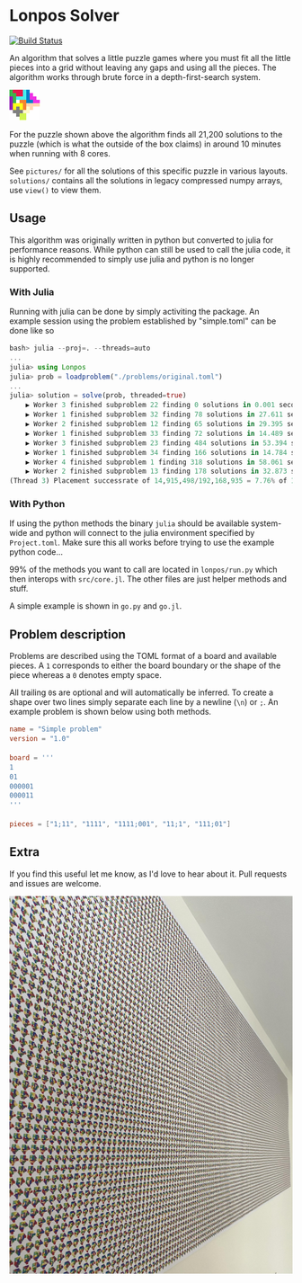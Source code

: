 # Lonpos Solver

[![Build Status](https://github.com/jrzingel/Lonpos/actions/workflows/CI.yml/badge.svg?branch=master)](https://github.com/jrzingel/lonpos/actions/workflows/CI.yml?query=branch%3Amaster)

An algorithm that solves a little puzzle games where you must fit all the little pieces into a grid without leaving any gaps and using all the pieces. The algorithm works through brute force in a depth-first-search system.

![my favourite solution](pictures/single.png)

For the puzzle shown above the algorithm finds all 21,200 solutions to the puzzle (which is what the outside of the box claims) in around 10 minutes when running with 8 cores. 

See `pictures/` for all the solutions of this specific puzzle in various layouts. `solutions/` contains all the solutions in legacy compressed numpy arrays, use `view()` to view them.

## Usage
This algorithm was originally written in python but converted to julia for performance reasons. While python can still be used to call the julia code, it is highly recommended to simply use julia and python is no longer supported. 

### With Julia
Running with julia can be done by simply activiting the package. An example session using the problem established by "simple.toml" can be done like so
```julia
bash> julia --proj=. --threads=auto
...
julia> using Lonpos
julia> prob = loadproblem("./problems/original.toml")
...
julia> solution = solve(prob, threaded=true)
    ▶ Worker 3 finished subproblem 22 finding 0 solutions in 0.001 seconds.
    ▶ Worker 1 finished subproblem 32 finding 78 solutions in 27.611 seconds.
    ▶ Worker 2 finished subproblem 12 finding 65 solutions in 29.395 seconds.
    ▶ Worker 1 finished subproblem 33 finding 72 solutions in 14.489 seconds.
    ▶ Worker 3 finished subproblem 23 finding 484 solutions in 53.394 seconds.
    ▶ Worker 1 finished subproblem 34 finding 166 solutions in 14.784 seconds.
    ▶ Worker 4 finished subproblem 1 finding 318 solutions in 58.061 seconds.
    ▶ Worker 2 finished subproblem 13 finding 178 solutions in 32.873 seconds.
(Thread 3) Placement successrate of 14,915,498/192,168,935 = 7.76% of 1361 solutions. 	[71.59 total seconds]
```

### With Python
If using the python methods the binary `julia` should be available system-wide and python will connect to the julia environment specified by `Project.toml`. Make sure this all works before trying to use the example python code...

99% of the methods you want to call are located in `lonpos/run.py` which then interops with `src/core.jl`. The other files are just helper methods and stuff.

A simple example is shown in `go.py` and `go.jl`.

## Problem description
Problems are described using the TOML format of a board and available pieces. A `1` corresponds to either the board boundary or the shape of the piece whereas a `0` denotes empty space.

All trailing `0`s are optional and will automatically be inferred. To create a shape over two lines simply separate each line by a newline (`\n`) or `;`. An example problem is shown below using both methods.

```TOML
name = "Simple problem"
version = "1.0"

board = '''
1
01
000001
000011
'''

pieces = ["1;11", "1111", "1111;001", "11;1", "111;01"]
```

## Extra
If you find this useful let me know, as I'd love to hear about it. Pull requests and issues are welcome.

![all solutions printed](pictures/printed.jpg)
